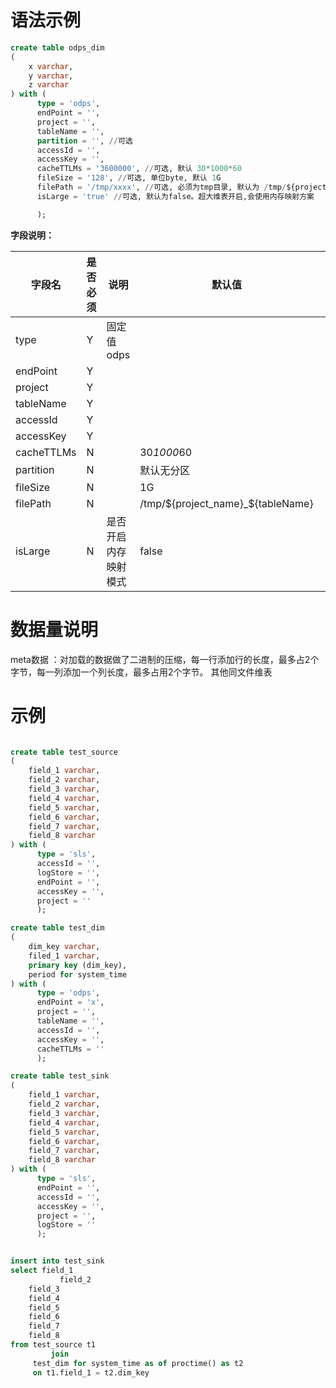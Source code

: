 # 语法示例

```sql
create table odps_dim
(
    x varchar,
    y varchar,
    z varchar
) with (
      type = 'odps',
      endPoint = '',
      project = '',
      tableName = '',
      partition = '', //可选
      accessId = '',
      accessKey = '',
      cacheTTLMs = '3600000', //可选, 默认 30*1000*60
      fileSize = '128', //可选, 单位byte, 默认 1G
      filePath = '/tmp/xxxx', //可选, 必须为tmp目录, 默认为 /tmp/${project_name}_${tableName}
      isLarge = 'true' //可选, 默认为false。超大维表开启,会使用内存映射方案

      );
```

**字段说明：**

| 字段名        | 是否必须 | 说明         | 默认值                               |  |
|------------|------|------------|-----------------------------------|--|
| type       | Y    | 固定值odps    |                                   |  |
| endPoint   | Y    |            |                                   |  |
| project    | Y    |            |                                   |  |
| tableName  | Y    |            |                                   |  |
| accessId   | Y    |            |                                   |  |
| accessKey  | Y    |            |                                   |  |
| cacheTTLMs | N    |            | 30*1000*60                        |  |
| partition  | N    |            | 默认无分区                             |  |
| fileSize   | N    |            | 1G                                |  |
| filePath   | N    |            | /tmp/${project_name}_${tableName} |  |
| isLarge    | N    | 是否开启内存映射模式 | false                             |  |

# 数据量说明

meta数据 ：对加载的数据做了二进制的压缩，每一行添加行的长度，最多占2个字节，每一列添加一个列长度，最多占用2个字节。 其他同文件维表
​

# 示例

```sql

create table test_source
(
    field_1 varchar,
    field_2 varchar,
    field_3 varchar,
    field_4 varchar,
    field_5 varchar,
    field_6 varchar,
    field_7 varchar,
    field_8 varchar
) with (
      type = 'sls',
      accessId = '',
      logStore = '',
      endPoint = '',
      accessKey = '',
      project = ''
      );

create table test_dim
(
    dim_key varchar,
    filed_1 varchar,
    primary key (dim_key),
    period for system_time
) with (
      type = 'odps',
      endPoint = 'x',
      project = '',
      tableName = '',
      accessId = '',
      accessKey = '',
      cacheTTLMs = ''
      );

create table test_sink
(
    field_1 varchar,
    field_2 varchar,
    field_3 varchar,
    field_4 varchar,
    field_5 varchar,
    field_6 varchar,
    field_7 varchar,
    field_8 varchar
) with (
      type = 'sls',
      endPoint = '',
      accessId = '',
      accessKey = '',
      project = '',
      logStore = ''
      );


insert into test_sink
select field_1
           field_2
    field_3
    field_4
    field_5
    field_6
    field_7
    field_8
from test_source t1
         join
     test_dim for system_time as of proctime() as t2
     on t1.field_1 = t2.dim_key

```
